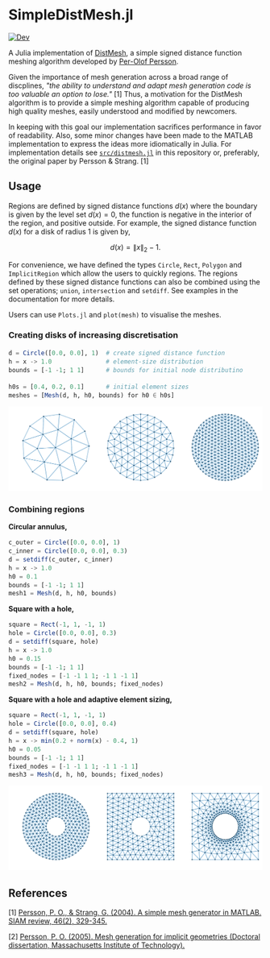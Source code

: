 # SimpleDistMesh.jl

[![Dev](https://img.shields.io/badge/docs-dev-blue.svg)](https://alex-nunn.github.io/SimpleDistMesh/)

A Julia implementation of [DistMesh](http://persson.berkeley.edu/distmesh/), a simple signed distance function meshing algorithm developed by [Per-Olof Persson](http://persson.berkeley.edu/).

 Given the importance of mesh generation across a broad range of discplines, _"the ability to understand and adapt mesh generation code is too valuable an option to lose."_ [1] Thus, a motivation for the DistMesh algorithm is to provide a simple meshing algorithm capable of producing high quality meshes, easily understood and modified by newcomers. 
 
In keeping with this goal our implementation sacrifices performance in favor of readability. Also, some minor changes have been made to the MATLAB implementation to express the ideas more idiomatically in Julia. For implementation details see [`src/distmesh.jl`](src/distmesh.jl) in this repository or, preferably, the original paper by Persson & Strang. [1]

## Usage
Regions are defined by signed distance functions $d(x)$ where the boundary is given by the level set $d(x) = 0$, the function is negative in the interior of the region, and positive outside. For example, the signed distance function $d(x)$ for a disk of radius $1$ is given by,

$$ d(x) = \| x \|_2 - 1.$$ 

For convenience, we have defined the types `Circle`, `Rect`, `Polygon` and `ImplicitRegion` which allow the users to quickly regions. The regions defined by these signed distance functions can also be combined using the set operations; `union`, `intersection` and `setdiff`. See examples in the documentation for more details.

Users can use `Plots.jl` and `plot(mesh)` to visualise the meshes.

### Creating disks of increasing discretisation
```julia
d = Circle([0.0, 0.0], 1)  # create signed distance function
h = x -> 1.0               # element-size distribution
bounds = [-1 -1; 1 1]      # bounds for initial node distributino

h0s = [0.4, 0.2, 0.1]      # initial element sizes
meshes = [Mesh(d, h, h0, bounds) for h0 ∈ h0s]
```

![](docs/src/assets/01_disks.png)

### Combining regions

**Circular annulus,**
```julia
c_outer = Circle([0.0, 0.0], 1)
c_inner = Circle([0.0, 0.0], 0.3)
d = setdiff(c_outer, c_inner)
h = x -> 1.0
h0 = 0.1
bounds = [-1 -1; 1 1]
mesh1 = Mesh(d, h, h0, bounds)
```

**Square with a hole,**
```julia
square = Rect(-1, 1, -1, 1)
hole = Circle([0.0, 0.0], 0.3)
d = setdiff(square, hole)
h = x -> 1.0
h0 = 0.15
bounds = [-1 -1; 1 1]
fixed_nodes = [-1 -1 1 1; -1 1 -1 1]
mesh2 = Mesh(d, h, h0, bounds; fixed_nodes)
```

**Square with a hole and adaptive element sizing,**
```julia
square = Rect(-1, 1, -1, 1)
hole = Circle([0.0, 0.0], 0.4)
d = setdiff(square, hole)
h = x -> min(0.2 + norm(x) - 0.4, 1)
h0 = 0.05
bounds = [-1 -1; 1 1]
fixed_nodes = [-1 -1 1 1; -1 1 -1 1]
mesh3 = Mesh(d, h, h0, bounds; fixed_nodes)
```

![](docs/src/assets/02_combining_regions.png)




## References
[1] [Persson, P. O., & Strang, G. (2004). A simple mesh generator in MATLAB. SIAM review, 46(2), 329-345.](https://doi.org/10.1137/S0036144503429121)

[2] [Persson, P. O. (2005). Mesh generation for implicit geometries (Doctoral dissertation, Massachusetts Institute of Technology).](http://dspace.mit.edu/handle/1721.1/27866)